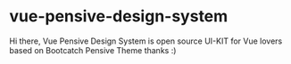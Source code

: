 # vue-pensive-design-system
Hi there, Vue Pensive Design System is open source UI-KIT for Vue lovers based on Bootcatch Pensive Theme thanks :)
